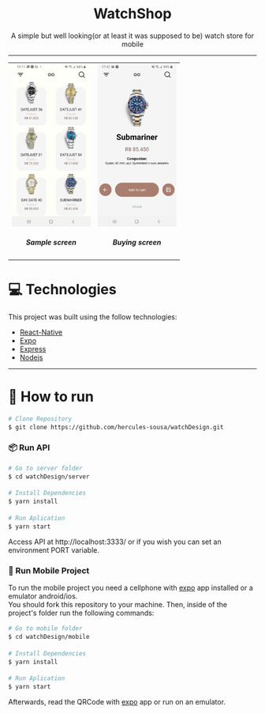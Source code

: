 <h1 align="center">WatchShop</h1>
<p align="center">
  A simple but well looking(or at least it was supposed to be) watch store for mobile
</p>

---

<table style="width:100%">
  <tr>
   <td align="center"><img src="./.github/printSellingScreen.jpeg" height="auto" width="160">
   <h5>Sample screen</h3>

   <td align="center"><img src="./.github/buyingScreen.jpeg" height="auto" width="160">
   <h5>Buying screen</h3>
  </tr>
</table>

# :computer: Technologies

This project was built using the follow technologies:

- [React-Native](https://reactnative.dev/)
- [Expo](https://expo.io/)
- [Express](https://expressjs.com/)
- [Nodejs](https://nodejs.org/en/)

---

# :construction_worker: How to run

```bash
# Clone Repository
$ git clone https://github.com/hercules-sousa/watchDesign.git
```

### 📦 Run API

```bash
# Go to server folder
$ cd watchDesign/server

# Install Dependencies
$ yarn install

# Run Aplication
$ yarn start
```

Access API at http://localhost:3333/ or if you wish you can set an environment PORT variable.

### 📱 Run Mobile Project

To run the mobile project you need a cellphone with [expo](https://play.google.com/store/apps/details?id=host.exp.exponent) app installed or a emulator android/ios.
<br />
You should fork this repository to your machine. Then, inside of the project's folder run the following commands:

```bash
# Go to mobile folder
$ cd watchDesign/mobile

# Install Dependencies
$ yarn install

# Run Aplication
$ yarn start
```

Afterwards, read the QRCode with [expo](https://play.google.com/store/apps/details?id=host.exp.exponent) app or run on an emulator.
